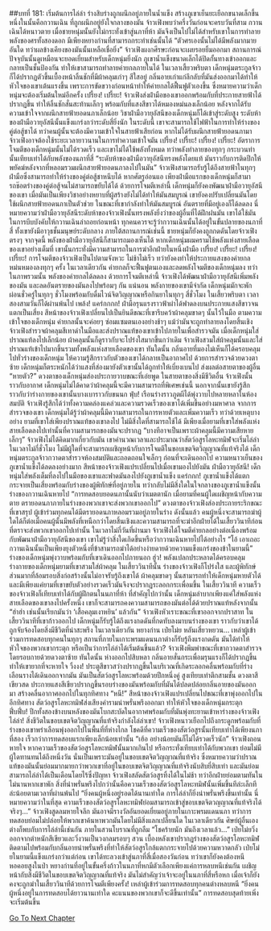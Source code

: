 ##บทที่ 181: เริ่มต้นการไล่ล่า
ร่างสิบร่างถูกผนึกอยู่ภายในน้ำแข็ง สร้างภูเขาเย็นยะเยือกขนาดเล็กขึ้น
หนึ่งในนั้นคือกวานเฉิน ที่ถูกผนึกอยู่ยังใจกลางของมัน
จ้าวเฟิงพบว่าครึ่งวันก่อนจะครบวันที่สาม กวานเฉินได้หนาวตาย เมื่อชายหนุ่มนั้นยังไม่กระทั่งเข้าสู่นภาที่ห้า มันจึงเป็นไปไม่ได้สำหรับเขาในการทำลายพลังของศรทั้งสองดอก มีเพียงหยางก่านที่สามารถกระทำเช่นนั้นได้
“ตัวศรเองนั้นไม่ได้มีพลังมากมายอันใด ทว่าผลข้างเคียงของมันนั้นเหลือเชื่อยิ่ง”
จ้าวเฟิงผงกศีรษะก่อนจะเผยรอยยิ้มออกมา สถานการณ์ปัจจุบันนั้นดูเหมือนจะยอดเยี่ยมสำหรับเด็กหนุ่มยิ่งนัก ภูเขาน้ำแข็งขนาดเล็กได้ปิดกั้นทางเข้าออกและกลายเป็นชั้นป้องกัน ทำให้เขาสามารถทำลายค่ายกลภายในได้
ในเวลาเสี้ยวพริบตา เด็กหนุ่มตระกูลจ้าวก็ได้ปรากฏตัวขึ้นเบื้องหน้าลิ้นชักที่มีผ้าคลุมเก่าๆ สีใสอยู่ กลิ่นอายเก่าแก่ลึกลับที่มันส่งออกมาได้ทำให้หัวใจของเขาเต้นแรงขึ้น
เพราะการขัดขวางก่อนหน้าทำให้ค่ายกลได้ฟื้นฟูตัวเองขึ้น ซึ่งหมายความว่าเด็กหนุ่มจะต้องเริ่มต้นใหม่อีกครั้ง
เปรี้ยง! เปรี้ยะ!
จ้าวเฟิงส่งฝ่ามือของเขาออกพร้อมกับที่ประกายสายฟ้าได้ปรากฏขึ้น ทำให้ลิ้นชักสั่นสะท้านเล็กๆ พร้อมกับที่แสงสีขาวได้หมองหม่นลงเล็กน้อย
หลังจากได้รับความเข้าใจจากผนึกสายฟ้ายอดนภาเล็กน้อย วิชาฝ่ามือวายุอัสนีของเด็กหนุ่มก็ได้เข้าสู่ระดับสูง
ระดับห้าของฝ่ามือวายุอัสนีนั้นแข็งแกร่งกว่าระดับสี่ยิ่งนัก ในระดับนี้ เขาจะสามารถใช้ไฟฟ้าในการทำให้ร่างของคู่ต่อสู้ชาได้ ทว่าคนผู้นั้นจะต้องมีความเข้าใจในสายฟ้าเสียก่อน
หากไม่ได้รับผนึกสายฟ้ายอดนภามา จ้าวเฟิงอาจต้องใช้ระยะเวลายาวนานในการทำความเข้าใจมัน
เปรี้ยง! เปรี้ยะ! เปรี้ยง! เปรี้ยะ!
อัตราการโจมตีของเด็กหนุ่มนั้นไม่ได้รวดเร็ว และเขาไม่ได้ใช้พลังทั้งหมด ทว่าพลังทำลายของทุกๆ กระบวนท่านั้นเทียบเท่าได้กับพลังของนภาที่สี่
“ระดับห้าของฝ่ามือวายุอัสนีทรงพลังโดยแท้ มันราวกับการติดปีกให้พยัคฆ์หลังจากที่หลอมรวมผนึกสายฟ้ายอดนภาลงไปในมัน”
จ้าวเฟิงสามารถรับรู้ได้ถึงสายฟ้าในทุกๆ ฝ่ามือซึ่งสามารถทำให้ร่างของคู่ต่อสู้ชาหนึบได้ หากศัตรูอ่อนแอ เพียงฝ่ามือแรกของเด็กหนุ่มก็สามารถช๊อตร่างของคู่ต่อสู้จนไม่สามารถขยับได้ได้
ด้วยการโจมตีเหล่านี้ เด็กหนุ่มก็ยังคงพัฒนาฝ่ามือวายุอัสนีของเขา เมื่อมันเป็นเพียงวิชาอย่างหยาบที่ผู้สร้างยังไม่ได้ทำให้มันสมบูรณ์
เขายังคงปรับเปลี่ยนมันโดยใช้ผนึกสายฟ้ายอดนภาเป็นตัวช่วย ในขณะที่เขากำลังทำให้มันสมบูรณ์ อันตรายที่มีอยู่เองก็ได้ลดลง
นี่หมายความว่าฝ่ามือวายุอัสนีระดับห้าของจ้าวเฟิงนั้นทรงพลังยิ่งว่าของผู้อื่นที่ได้ฝึกฝนมัน
เขาได้ใช้มันในการบีบบังคับให้กวานเฉินล่าถอยก่อนหน้า ทุกคนควรจะรู้ว่ากวานเฉินนั้นได้อยู่ในขั้นปลายของนภาที่สี่ ทั้งเขายังมีอาวุธชั้นมนุษย์ระดับกลาง
ภายใต้สถานการณ์เช่นนี้ ชายหนุ่มก็ยังคงถูกกดดันโดยจ้าวเฟิงตรงๆ จากจุดนี้ พลังของฝ่ามือวายุอัสนีก็สามารถมองเห็นได้ หากเด็กหนุ่มผมครามใช้พลังแห่งสายเลือดของเขาอย่างเต็มที่ เขานั้นกระทั่งมีความสามารถในการฆ่าอีกฝ่ายในหนึ่งฝ่ามือ
เปรี้ยง! เปรี้ยะ! เปรี้ยง! เปรี้ยะ!
การโจมตีของจ้าวเฟิงเป็นไปตามจังหวะ ไม่ช้าไม่เร็ว ทว่ายังคงทำให้ประกายแสงของค่ายกลหม่นหมองลงทุกๆ ครั้ง
ในเวลาเดียวกัน ค่ายกลก็จะฟื้นฟูตนเองและลดพลังโจมตีของเด็กหนุ่มลง ทว่าในภาพรวมนั้น พลังของค่ายกลได้ลดลง
ด้วยการโจมตีเหล่านี้ จ้าวเฟิงได้พัฒนาฝ่ามือวายุอัสนีเพิ่มพลังของมัน และลดอันตรายของมันลงไปพร้อมๆ กัน
แน่นอน พลังกายของเขามีจำกัด เด็กหนุ่มมักจะพักผ่อนชั่วครู่ในทุกๆ ชั่วโมงพร้อมกับดื่มไวน์จิตวิญญาณหรือกินยาในทุกๆ สี่ชั่วโมง
ในเสี้ยวพริบตา เวลาสองสามวันก็ได้ผ่านพ้นไป
เพล้ง! แคร่กกกก!
ฝ่ามือรุนแรงราวฟ้าผ่าได้ฟาดลงบนประกายแสงสีขาวจนแตกเป็นเสี่ยง
สีหน้าของจ้าวเฟิงเปลี่ยนไปเป็นยินดีขณะที่เขารีบคว้าผ้าคลุมขาดๆ นั้นไว้ในมือ
ตามความเข้าใจของเด็กหนุ่ม ค่ายกลนั้นจะค่อยๆ ซ่อมแซมตนเองอย่างช้าๆ แม้ว่ามันจะถูกทำลายลงโดยสิ้นเชิง จ้าวเฟิงสำรวจผ้าคลุมสีเทาดำในมือและส่งปราณแท้ของเขาเข้าไปภายในเพื่อสำรวจมัน เมื่อเด็กหนุ่มใส่ปราณแท้ลงไปเล็กน้อย ผ้าคลุมนั้นก็ดูราวกับจะโปร่งใสมากขึ้นกว่าเดิม
จ้าวเฟิงสวมใส่ผ้าคลุมนั้นและใส่ปราณแท้เข้าไปมากขึ้นรวมทั้งพลังแห่งสายเลือดของเขา ทันใดนั้น กลิ่นอายที่มองไม่เห็นก็ได้ครอบคลุมไปทั่วร่างของเด็กหนุ่ม ให้ความรู้สึกราวกับตัวของเขาได้กลายเป็นอากาศไป ด้วยการสำรวจด้วยดวงตาซ้าย เด็กหนุ่มก็ตระหนักได้ว่าแสงที่ส่องมายังตัวเขานั้นได้ถูกทำให้เบี่ยงเบนไป ส่งผลต่อสายตาของผู้อื่น
“หายตัว?” ดวงตาของเด็กหนุ่มส่องประกายวาบขณะที่เอ่ยพูด
ในสายตาของสิ่งมีชีวิตอื่น จ้าวเฟิงนั้นราวกับอากาศ เด็กหนุ่มไม่ได้คาดว่าผ้าคลุมนี้จะมีความสามารถที่พิเศษเช่นนี้ นอกจากนั้นเขายังรู้สึกราวกับว่าร่างกายของเขานั้นบางเบาราวกับขนนก
ฟุ่บ!
เรือนร่างราวภูตผีได้พุ่งวาบไปหลายหลาในห้องสมบัติ จ้าวเฟิงรู้สึกได้ว่าทั้งความคล่องแคล่วและความรวดเร็วของเขาได้เพิ่มขึ้นอย่างมหาศาล จากการสำรวจของเขา เด็กหนุ่มได้รู้ว่าผ้าคลุมนี้มีความสามารถในการหายตัวและเพิ่มความเร็ว ทว่าด้วยเหตุบางอย่าง ยามที่เขาใส่เพียงปราณแท้ของเขาลงไป ไม่มีสิ่งใดที่สามารถใช้ได้ มีเพียงเมื่อยามที่เขาใส่พลังแห่งสายเลือดลงไปเท่านั้นที่ความสามารถของมันจะปรากฏ
“บางทีอาจเป็นเพราะผ้าคลุมนี้มีความเสียหายเล็กๆ”
จ้าวเฟิงไม่ได้คิดมากเกี่ยวกับมัน เขาคำนวณเวลาและประมาณว่าสัตว์อสูรโลหะทมิฬจะเริ่มไล่ล่าในเวลาไม่กี่ชั่วโมง ไม่มีผู้ใดที่จะสามารถเผชิญหน้ากับการโจมตีในขอบเขตจิตวิญญาณที่แท้จริงได้
เด็กหนุ่มตระกูลจ้าวกวาดตาสำรวจห้องสมบัติและถอดถอนใจเล็กๆ ก่อนที่จะเดินออกไป ความหนาวเย็นของภูเขาน้ำแข็งได้ลดลงอย่างมาก สีหน้าของจ้าวเฟิงแปรเปลี่ยนไปเมื่อเขามองไปยังมัน
ฝ่ามือวายุอัสนี!
เด็กหนุ่มใส่พลังเต็มที่ลงไปในมือของเขาและฟาดมันลงไปยังภูเขาน้ำแข็ง
แคร่กกก!
ภูเขาน้ำแข็งได้แตกกระจายเป็นเสี่ยงพร้อมกับร่างของผู้พิทักษ์ที่อยู่ภายใน ทว่ากลับไม่มีสิ่งใดในใจกลางของภูเขาน้ำแข็งนั้น
ร่างของกวานเฉินหายไป
“การทดสอบยอดนภานั้นนับว่าเมตตานัก เมื่อยามที่คนผู้ใดเผชิญหน้ากับความตาย ตรายอดนภาภายในร่างของพวกเขาจะส่งพวกเขาออกไป”
ดวงตาของจ้าวเฟิงส่องประกายระริกขณะที่เขาสรุป ผู้เข้าร่วมทุกคนได้มีตรายอดนภาหลอมรวมอยู่ภายในร่าง ดังนั้นแล้ว คนผู้หนึ่งจะสามารถฆ่าผู้ใดได้ก็ต่อเมื่อคนผู้นั้นมีพลังที่เหนือกว่าโดยสิ้นเชิงและความสามารถที่จะฆ่าอีกฝ่ายได้ในเสี้ยววินาทีก่อนที่ตราจะส่งพวกเขาออกไปเท่านั้น
ในเวลาไม่กี่วันที่ผ่านมา จ้าวเฟิงได้โจมตีค่ายกลอย่างต่อเนื่องพร้อมกับพัฒนาฝ่ามือวายุอัสนีของเขา เขาไม่รู้ว่าสิ่งใดเกิดขึ้นหรือว่ากวานเฉินหายไปได้อย่างไร
“โอ้ เอาเถอะ กวานเฉินนั้นเป็นเพียงยุงตัวหนึ่งที่ข้าสามารถฆ่าได้อย่างง่ายดายด้วยความแข็งแกร่งของข้าในยามนี้”
ร่างของเด็กหนุ่มพุ่งวาบพร้อมกับที่เขาเดินออกไปภายนอก
ฮู่ว!
พลังแปลกประหลาดได้ครอบคลุมร่างกายของเด็กหนุ่มยามที่เขาสวมใส่ผ้าคลุม ในเสี้ยววินาทีนั้น ร่างของจ้าวเฟิงก็โปร่งใส และผู้พิทักษ์ส่วนมากที่ล้อมรอบสิ่งก่อสร้างนั้นไม่อาจรับรู้ถึงเขาได้
ผ้าคลุมขาดๆ นั้นสามารถทำให้เด็กหนุ่มหายตัวได้ และมีเพียงแค่ยามที่เขาขยับตัวอย่างรวดเร็วมันจึงจะปรากฏระลอกกระเพื่อมขึ้น ในเสี้ยววินาที ความเร็วของจ้าวเฟิงก็เทียบเท่าได้กับผู้ฝึกตนในนภาที่ห้า ที่สำคัญไปกว่านั้น เด็กหนุ่มลำบากเพียงแค่ใส่พลังแห่งสายเลือดของเขาลงไปครั้งหนึ่ง เขาก็จะสามารถคงความสามารถของมันต่อได้ด้วยปราณแท้หลังจากนั้น
“ฮ่าฮ่า เช่นนั้นเรียกมันว่า ‘เสื้อคลุมเงาหยิน’ แล้วกัน”
จ้าวเฟิงหัวเราะขณะที่เขาออกจากปราสาท ในเสี้ยววินาทีที่เขาก้าวออกไป เด็กหนุ่มก็รับรู้ได้ถึงแรงกดดันที่กดทับลงมาบนร่างของเขา ราวกับว่าเขาได้ถูกจับจ้องโดยสิ่งมีชีวิตที่น่าสะพรึง
ในเวลาเดียวกัน
หยางก่าน เป่ยโม่ย หลันเสี่ยวหยวน... เหล่าผู้เข้าร่วมการทดสอบทุกคนในทุกๆ สถานที่ภายในเกาะพรมแดนนภาต่างก็รับรู้ถึงแรงกดดัน มันได้ทำให้หัวใจของพวกเขากระตุก
หรือเป็นว่าการไล่ล่าได้เริ่มต้นขึ้นแล้ว?
จ้าวเฟิงพึมพำขณะที่เขากวาดตาสำรวจโดยรอบกายด้วยดวงตาซ้าย
ทันใดนั้น
ห่างออกไปสิบหลา กลิ่นอายสั่นกระเพื่อมรุนแรงก็ได้ปรากฏขึ้น ทำให้เขายากที่จะหายใจ
วิ้งงง!
ประตูสีขาวสว่างปรากฏขึ้นในบริเวณที่เกิดระลอกคลื่นพร้อมกับที่ร่างเลือนรางได้เดินออกจากมัน มันเป็นสัตว์อสูรโลหะพร้อมด้วยปีกหนึ่งคู่ สูงเทียบเท่าตึกสามชั้น ดวงตาสีเขียวสด ประกายแสงสีเขียวปรากฏขึ้นรอบร่างของมันพร้อมกับที่มันได้ปลดปล่อยกลิ่นอายของมันออกมา สร้างคลื่นอากาศออกไปในทุกทิศทาง
“หนี!”
สีหน้าของจ้าวเฟิงแปรเปลี่ยนไปขณะที่เขาพุ่งออกไปในอีกทิศทาง สัตว์อสูรโลหะทมิฬส่งเสียงคำรามน่าพรั่นพรึงออกมา ทำให้หัวใจของเด็กหนุ่มกระตุก
ฟึ่บฟึ่บ!
ปีกทั้งสองข้างบนหลังของมันโบกสะบัดในอากาศพร้อมกับที่มันพุ่งทะยานเข้าหาร่างของจ้าวเฟิง
ไล่ล่า!
สิ่งชีวิตในขอบเขตจิตวิญญาณที่แท้จริงกำลังไล่ล่าเขา! จ้าวเฟิงหนาวเยือกไปถึงกระดูกพร้อมกับที่ร่างของเขาพร่าเลือนพุ่งออกไปในพื้นที่ที่ห่างไกล โชคดีที่ความเร็วของสัตว์อสูรนั้นเทียบเท่าได้เพียงนภาที่สอง เร็วกว่าการทดสอบแรกเพียงเล็กน้อยเท่านั้น
“เฮ้อ อย่างน้อยมันก็ไม่ได้รวดเร็วนัก”
จ้าวเฟิงถอนหายใจ
หากความเร็วของสัตว์อสูรโลหะทมิฬนั้นมากเกินไป หรือกระทั่งเทียบเท่าได้กับพวกเขา ย่อมไม่มีผู้ใดทานทนได้ถึงหนึ่งวัน นั่นเป็นเพราะมันอยู่ในขอบเขตจิตวิญญาณที่แท้จริง ซึ่งหมายความว่าปราณแท้ของมันนั้นย่อมมากมายกว่าพวกเขาที่อยู่ในขอบเขตจิตวิญญาณที่แท้จริงนับสิบยี่สิบเท่า และมันย่อมสามารถไล่ล่าได้เป็นเดือนโดยไร้ซึ่งปัญหา
จ้าวเฟิงสลัดสัตว์อสูรทิ้งได้ในไม่ช้า ทว่าอีกฝ่ายย่อมตามทันในไม่นานหากเขาพัก
สิ่งที่น่าพรั่นพรึงไปกว่านั้นคือความเร็วของสัตว์อสูรโลหะทมิฬนั้นเพิ่มขึ้นทีล่ะเล็กทีล่ะน้อยตามเวลาที่ผ่านพ้นไป
“ยิ่งคนผู้หนึ่งอยู่รอดได้นานเท่าใด การไล่ล่าก็ยิ่งน่าพรั่นพรึงขึ้นเท่านั้น นี่หมายความว่าในที่สุด ความเร็วของสัตว์อสูรโลหะทมิฬย่อมสามารถเข้าสู่ขอบเขตจิตวญญาณที่แท้จริงได้จริงๆ...”
จ้าวเฟิงสูดลมหายใจลึก
มันอาจมีรางวัลอันยอดเยี่ยมอยู่ภายในเกาะพรมแดนนภา ทว่าการทดสอบย่อมไม่ปล่อยให้พวกเขาค้นหาพวกมันโดยไม่มีสิ่งแลกเปลี่ยนใด ในเวลาเดียวกัน ศิษย์ผู้อื่นเองต่างก็พบกับการไล่ล่านี้เช่นกัน
ภายในสวนโบราณที่ถูกลืม
“โชคร้ายนัก มันถึงเวลาแล้ว...”
เป่ยโม่ยวิ่งออกจากตำหนักสีเขียวและวิ่งวนเป็นวงกลมรอบๆ สวน เบื้องหลังเขาปรากฏร่างของสัตว์อสูรโลหะทมิฬติดตามไปพร้อมกับกลิ่นอายน่าพรั่นพรึงที่ทำให้สัตว์อสูรใกล้แตกกระจายไปด้วยความหวาดกลัว เป่ยโม่ยในยามนี้แข็งแกร่งกว่าแต่ก่อน เขาได้ทะลวงเข้าสู่นภาที่สี่เมื่อสองวันก่อน ทว่าเขาก็ยังคงต้องหนี
หอคอยสูงในป่า
หยางก่านที่อยู่ในขั้นครึ่งก้าวในนภาที่หกมีตัวเลือกเพียงแค่การหลบหนีเช่นกัน
เผชิญหน้ากับสิ่งมีชีวิตในขอบเขตจิตวิญญาณที่แท้จริง มันไม่สำคัญว่าเจ้าจะอยู่ในนภาที่สี่หรือหก เมื่อเจ้าก็ยังคงจะถูกฆ่าในเสี้ยววินาทีด้วยการโจมตีเพียงครั้ง! เหล่าผู้เข้าร่วมการทดสอบทุกคนต่างหลบหนี
“ยิ่งคนผู้หนึ่งอยู่ในการทดสอบได้ยาวนานเท่าใด คะแนนของพวกเขาก็จะดีขึ้นเท่านั้น”
การทดสอบสุดท้ายเพิ่งจะเริ่มต้นขึ้น



[Go To Next Chapter]( ./182.md)